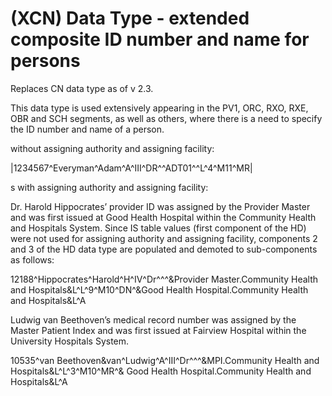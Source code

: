 # (XCN) Data Type - extended composite ID number and name for persons

Replaces CN data type as of v 2.3.

This data type is used extensively appearing in the PV1, ORC, RXO, RXE, OBR and SCH segments, as well as others, where there is a need to specify the ID number and name of a person.

without assigning authority and assigning facility:

|1234567\^Everyman^Adam\^A^III\^DR^\^ADT01^\^L^4\^M11^MR|

s with assigning authority and assigning facility:

Dr. Harold Hippocrates’ provider ID was assigned by the Provider Master and was first issued at Good Health Hospital within the Community Health and Hospitals System. Since IS table values (first component of the HD) were not used for assigning authority and assigning facility, components 2 and 3 of the HD data type are populated and demoted to sub-components as follows:

12188^Hippocrates^Harold^H^IV^Dr^^^&Provider Master.Community Health and Hospitals&L^L^9^M10^DN^&Good Health Hospital.Community Health and Hospitals&L^A

Ludwig van Beethoven’s medical record number was assigned by the Master Patient Index and was first issued at Fairview Hospital within the University Hospitals System.

10535^van Beethoven&van^Ludwig^A^III^Dr^^^&MPI.Community Health and Hospitals&L^L^3^M10^MR^& Good Health Hospital.Community Health and Hospitals&L^A
